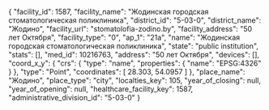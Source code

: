 {
    "facility_id": 1587,
    "facility_name": "Жодинская городская стоматологическая поликлиника",
    "district_id": "5-03-0",
    "district_name": "Жодино",
    "facility_url": "stomatolofia-zodino.by",
    "facility_address": "50 лет Октября",
    "facility_type": "0",
    "ap_1": "21а",
    "name": "Жодинская городская стоматологическая поликлиника",
    "state": "public institution",
    "stats": [],
    "med_id": 10216763,
    "address": "50 лет Октября",
    "devices": [],
    "coord_x_y": {
        "crs": {
            "type": "name",
            "properties": {
                "name": "EPSG:4326"
            }
        },
        "type": "Point",
        "coordinates": [
            28.303,
            54.0957
        ]
    },
    "place_name": "Жодино",
    "place_type": "city",
    "localties_key": 105,
    "year_of_closing": null,
    "year_of_opening": null,
    "healthcare_facility_key": 1587,
    "administrative_division_id": "5-03-0"
}